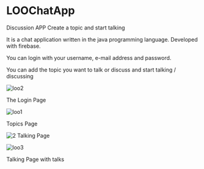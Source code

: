 # LOOChatApp
 Discussion APP
 Create a topic and start talking
 
 It is a chat application written in the java programming language. Developed with firebase.

You can login with your username, e-mail address and password. 

You can add the topic you want to talk or discuss and start talking / discussing

![loo2](https://user-images.githubusercontent.com/72500382/99859103-1b6fb700-2ba0-11eb-80b3-dcdbd60b7649.png)

The Login Page

![loo1](https://user-images.githubusercontent.com/72500382/99859094-17439980-2ba0-11eb-9636-ba7694b8ed3c.png)


Topics Page

![2](https://user-images.githubusercontent.com/72500382/98597275-d15a1c00-22e9-11eb-89d2-edbf4f0d1be0.png)
Talking Page


![loo3](https://user-images.githubusercontent.com/72500382/99859106-1d397a80-2ba0-11eb-9f30-eb3d95fb551c.png)


Talking Page with talks



